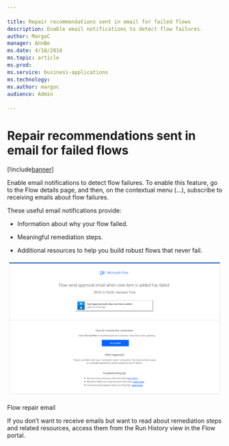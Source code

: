 ```yaml
---

title: Repair recommendations sent in email for failed flows
description: Enable email notifications to detect flow failures.
author: MargoC
manager: AnnBe
ms.date: 4/18/2018
ms.topic: article
ms.prod: 
ms.service: business-applications
ms.technology: 
ms.author: margoc
audience: Admin

---
```

#  Repair recommendations sent in email for failed flows




[!include[banner](../../../includes/banner.md)]

Enable email notifications to detect flow failures. To enable this feature, go
to the Flow details page, and then, on the contextual menu (…), subscribe to
receiving emails about flow failures.

These useful email notifications provide:

-   Information about why your flow failed.

-   Meaningful remediation steps.

-   Additional resources to help you build robust flows that never fail.

![A screenshot of a Flow repair email](media/repair-recommendations-sent-email-failed-flows-1.png "A screenshot of a Flow repair email")
<!-- Picture 20 -->


Flow repair email

If you don’t want to receive emails but want to read about remediation steps and
related resources, access them from the Run History view in the Flow portal.
